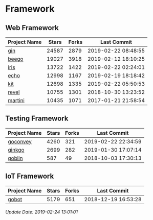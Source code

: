 # Framework

## Web Framework

| Project Name | Stars | Forks | Last Commit |
| ------------ | ----- | ----- | ----------- |
| [gin](https://github.com/gin-gonic/gin) | 24587 | 2879 | 2019-02-22 08:48:55 |
| [beego](https://github.com/astaxie/beego) | 19027 | 3918 | 2019-02-12 18:10:25 |
| [iris](https://github.com/kataras/iris) | 13722 | 1422 | 2019-02-22 02:24:01 |
| [echo](https://github.com/labstack/echo) | 12998 | 1167 | 2019-02-19 18:18:42 |
| [kit](https://github.com/go-kit/kit) | 12698 | 1335 | 2019-02-22 05:50:53 |
| [revel](https://github.com/revel/revel) | 10755 | 1301 | 2018-10-30 13:23:52 |
| [martini](https://github.com/go-martini/martini) | 10435 | 1071 | 2017-01-21 21:58:54 |

## Testing Framework

| Project Name | Stars | Forks | Last Commit |
| ------------ | ----- | ----- | ----------- |
| [goconvey](https://github.com/smartystreets/goconvey) | 4260 | 321 | 2019-02-22 22:34:59 |
| [ginkgo](https://github.com/onsi/ginkgo) | 2699 | 282 | 2019-01-30 17:07:14 |
| [goblin](https://github.com/franela/goblin) | 587 | 49 | 2018-10-03 17:30:13 |

## IoT Framework

| Project Name | Stars | Forks | Last Commit |
| ------------ | ----- | ----- | ----------- |
| [gobot](https://github.com/hybridgroup/gobot) | 5179 | 651 | 2018-12-19 16:53:28 |

*Update Date: 2019-02-24 13:01:01*